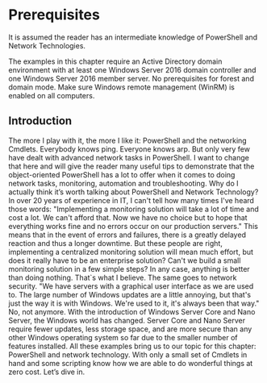 # Prerequisites

It is assumed the reader has an intermediate knowledge of PowerShell and Network Technologies. 

The examples in this chapter require an Active Directory domain environment with at least one Windows Server 2016 domain controller and one Windows Server 2016 member server. No prerequisites for forest and domain mode. Make sure Windows remote management (WinRM) is enabled on all computers.

## Introduction

The more I play with it, the more I like it: PowerShell and the networking Cmdlets. Everybody knows ping. Everyone knows arp. But only very few have dealt with advanced network tasks in PowerShell. I want to change that here and will give the reader many useful tips to demonstrate that the object-oriented PowerShell has a lot to offer when it comes to doing network tasks, monitoring, automation and troubleshooting. Why do I actually think it’s worth talking about PowerShell and Network Technology?
In over 20 years of experience in IT, I can't tell how many times I've heard those words: "Implementing a monitoring solution will take a lot of time and cost a lot. We can't afford that. Now we have no choice but to hope that everything works fine and no errors occur on our production servers." This means that in the event of errors and failures, there is a greatly delayed reaction and thus a longer downtime. But these people are right, implementing a centralized monitoring solution will mean much effort, but does it really have to be an enterprise solution? Can't we build a small monitoring solution in a few simple steps? In any case, anything is better than doing nothing. That`s what I believe.
The same goes to network security. "We have servers with a graphical user interface as we are used to. The large number of Windows updates are a little annoying, but that's just the way it is with Windows. We're used to it, it's always been that way." No, not anymore. With the introduction of Windows Server Core and Nano Server, the Windows world has changed. Server Core and Nano Server require fewer updates, less storage space, and are more secure than any other Windows operating system so far due to the smaller number of features installed. 
All these examples bring us to our topic for this chapter: PowerShell and network technology. With only a small set of Cmdlets in hand and some scripting know how we are able to do wonderful things at zero cost.
Let’s dive in.
